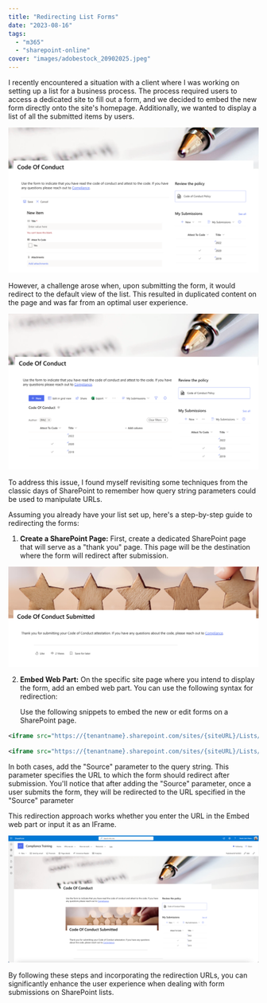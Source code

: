 ```yaml
---
title: "Redirecting List Forms"
date: "2023-08-16"
tags: 
  - "m365"
  - "sharepoint-online"
cover: "images/adobestock_20902025.jpeg"
---
```


I recently encountered a situation with a client where I was working on setting up a list for a business process. The process required users to access a dedicated site to fill out a form, and we decided to embed the new form directly onto the site's homepage. Additionally, we wanted to display a list of all the submitted items by users.

[![](images/formembeded.png?w=1024)](images/formembeded.png)

However, a challenge arose when, upon submitting the form, it would redirect to the default view of the list. This resulted in duplicated content on the page and was far from an optimal user experience.

[![](images/aftersubmit.png?w=1024)](images/aftersubmit.png)

To address this issue, I found myself revisiting some techniques from the classic days of SharePoint to remember how query string parameters could be used to manipulate URLs.

Assuming you already have your list set up, here's a step-by-step guide to redirecting the forms:

1. **Create a SharePoint Page:** First, create a dedicated SharePoint page that will serve as a "thank you" page. This page will be the destination where the form will redirect after submission.

[![](images/thankyou.png?w=1024)](images/thankyou.png)

2. **Embed Web Part:** On the specific site page where you intend to display the form, add an embed web part. You can use the following syntax for redirection:  
      
    Use the following snippets to embed the new or edit forms on a SharePoint page.

```xml
<iframe src="https://{tenantname}.sharepoint.com/sites/{siteURL}/Lists/{listurl}/newform.aspx?Source=https://{tenantname}.sharepoint.com/sites/{siteURL}/SitePages/{thankyoupageurl}.aspx" />
```

```xml
<iframe src="https://{tenantname}.sharepoint.com/sites/{siteURL}/Lists/{listurl}/editform.aspx?Source=https://{tenantname}.sharepoint.com/sites/{siteURL}/SitePages/{thankyoupageurl}.aspx" />
```

In both cases, add the "Source" parameter to the query string. This parameter specifies the URL to which the form should redirect after submission. You'll notice that after adding the "Source" parameter, once a user submits the form, they will be redirected to the URL specified in the "Source" parameter

This redirection approach works whether you enter the URL in the Embed web part or input it as an IFrame.

[![](images/thankyousubmitted.png?w=1024)](images/thankyousubmitted.png)

By following these steps and incorporating the redirection URLs, you can significantly enhance the user experience when dealing with form submissions on SharePoint lists.
